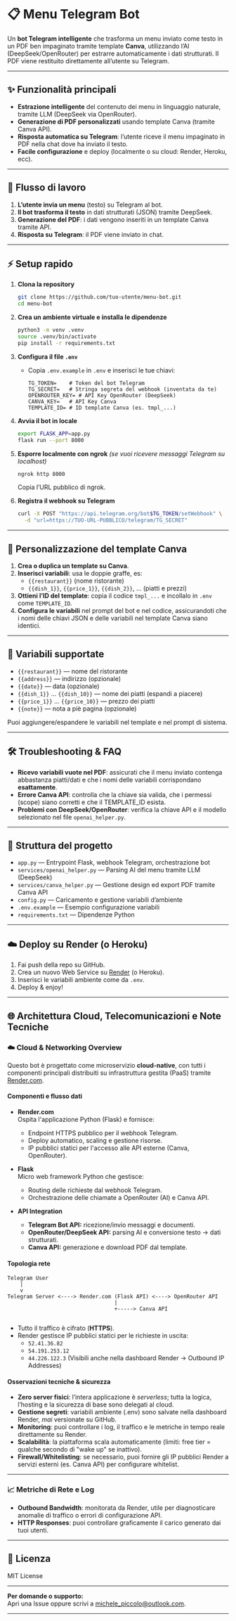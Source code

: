 # 📋 Menu Telegram Bot

Un **bot Telegram intelligente** che trasforma un menu inviato come testo in un PDF ben impaginato tramite template **Canva**, utilizzando l’AI (DeepSeek/OpenRouter) per estrarre automaticamente i dati strutturati. Il PDF viene restituito direttamente all’utente su Telegram.

---

## ✨ Funzionalità principali

- **Estrazione intelligente** del contenuto dei menu in linguaggio naturale, tramite LLM (DeepSeek via OpenRouter).
- **Generazione di PDF personalizzati** usando template Canva (tramite Canva API).
- **Risposta automatica su Telegram**: l’utente riceve il menu impaginato in PDF nella chat dove ha inviato il testo.
- **Facile configurazione** e deploy (localmente o su cloud: Render, Heroku, ecc).

---

## 🚀 Flusso di lavoro

1. **L’utente invia un menu** (testo) su Telegram al bot.
2. **Il bot trasforma il testo** in dati strutturati (JSON) tramite DeepSeek.
3. **Generazione del PDF**: i dati vengono inseriti in un template Canva tramite API.
4. **Risposta su Telegram**: il PDF viene inviato in chat.

---

## ⚡️ Setup rapido

1. **Clona la repository**
    ```bash
    git clone https://github.com/tuo-utente/menu-bot.git
    cd menu-bot
    ```

2. **Crea un ambiente virtuale e installa le dipendenze**
    ```bash
    python3 -m venv .venv
    source .venv/bin/activate
    pip install -r requirements.txt
    ```

3. **Configura il file `.env`**
    - Copia `.env.example` in `.env` e inserisci le tue chiavi:
      ```dotenv
      TG_TOKEN=    # Token del bot Telegram
      TG_SECRET=   # Stringa segreta del webhook (inventata da te)
      OPENROUTER_KEY= # API Key OpenRouter (DeepSeek)
      CANVA_KEY=   # API Key Canva
      TEMPLATE_ID= # ID template Canva (es. tmpl_...)
      ```

4. **Avvia il bot in locale**
    ```bash
    export FLASK_APP=app.py
    flask run --port 8000
    ```

5. **Esporre localmente con ngrok** *(se vuoi ricevere messaggi Telegram su localhost)*
    ```bash
    ngrok http 8000
    ```
    Copia l’URL pubblico di ngrok.

6. **Registra il webhook su Telegram**
    ```bash
    curl -X POST "https://api.telegram.org/bot$TG_TOKEN/setWebhook" \
      -d "url=https://TUO-URL-PUBBLICO/telegram/TG_SECRET"
    ```

---

## 🎨 Personalizzazione del template Canva

1. **Crea o duplica un template su Canva**.
2. **Inserisci variabili**: usa le doppie graffe, es:  
   - `{{restaurant}}` (nome ristorante)
   - `{{dish_1}}`, `{{price_1}}`, `{{dish_2}}`, ... (piatti e prezzi)
3. **Ottieni l’ID del template**: copia il codice `tmpl_...` e incollalo in `.env` come `TEMPLATE_ID`.
4. **Configura le variabili** nel prompt del bot e nel codice, assicurandoti che i nomi delle chiavi JSON e delle variabili nel template Canva siano identici.

---

## 🧩 Variabili supportate

- `{{restaurant}}` — nome del ristorante
- `{{address}}` — indirizzo (opzionale)
- `{{date}}` — data (opzionale)
- `{{dish_1}}` ... `{{dish_10}}` — nome dei piatti (espandi a piacere)
- `{{price_1}}` ... `{{price_10}}` — prezzo dei piatti
- `{{note}}` — nota a piè pagina (opzionale)

Puoi aggiungere/espandere le variabili nel template e nel prompt di sistema.

---

## 🛠️ Troubleshooting & FAQ

- **Ricevo variabili vuote nel PDF**: assicurati che il menu inviato contenga abbastanza piatti/dati e che i nomi delle variabili corrispondano **esattamente**.
- **Errore Canva API**: controlla che la chiave sia valida, che i permessi (scope) siano corretti e che il TEMPLATE_ID esista.
- **Problemi con DeepSeek/OpenRouter**: verifica la chiave API e il modello selezionato nel file `openai_helper.py`.

---

## 📁 Struttura del progetto

- `app.py` — Entrypoint Flask, webhook Telegram, orchestrazione bot
- `services/openai_helper.py` — Parsing AI del menu tramite LLM (DeepSeek)
- `services/canva_helper.py` — Gestione design ed export PDF tramite Canva API
- `config.py` — Caricamento e gestione variabili d’ambiente
- `.env.example` — Esempio configurazione variabili
- `requirements.txt` — Dipendenze Python

---

## ☁️ Deploy su Render (o Heroku)

1. Fai push della repo su GitHub.
2. Crea un nuovo Web Service su [Render](https://render.com/) (o Heroku).
3. Inserisci le variabili ambiente come da `.env`.
4. Deploy & enjoy!

---
## 🌐 Architettura Cloud, Telecomunicazioni e Note Tecniche

### ☁️ **Cloud & Networking Overview**

Questo bot è progettato come microservizio **cloud-native**, con tutti i componenti principali distribuiti su infrastruttura gestita (PaaS) tramite [Render.com](https://render.com/).

#### **Componenti e flusso dati**

- **Render.com**  
  Ospita l'applicazione Python (Flask) e fornisce:
    - Endpoint HTTPS pubblico per il webhook Telegram.
    - Deploy automatico, scaling e gestione risorse.
    - IP pubblici statici per l'accesso alle API esterne (Canva, OpenRouter).

- **Flask**  
  Micro web framework Python che gestisce:
    - Routing delle richieste dal webhook Telegram.
    - Orchestrazione delle chiamate a OpenRouter (AI) e Canva API.

- **API Integration**
    - **Telegram Bot API:** ricezione/invio messaggi e documenti.
    - **OpenRouter/DeepSeek API:** parsing AI e conversione testo → dati strutturati.
    - **Canva API:** generazione e download PDF dal template.

#### **Topologia rete**

```text
Telegram User
    |
    v
Telegram Server <----> Render.com (Flask API) <----> OpenRouter API
                                  |
                                  +-----> Canva API
                                  
```

- Tutto il traffico è cifrato (**HTTPS**).
- Render gestisce IP pubblici statici per le richieste in uscita:
    - `52.41.36.82`
    - `54.191.253.12`
    - `44.226.122.3`
  (Visibili anche nella dashboard Render → Outbound IP Addresses)

#### Osservazioni tecniche & sicurezza
- **Zero server fisici**: l’intera applicazione è *serverless*; tutta la logica, l’hosting e la sicurezza di base sono delegati al cloud.
- **Gestione segreti**: variabili ambiente (.env) sono salvate nella dashboard Render, *mai* versionate su GitHub.
- **Monitoring**: puoi controllare i log, il traffico e le metriche in tempo reale direttamente su Render.
- **Scalabilità**: la piattaforma scala automaticamente (limiti: free tier = qualche secondo di "wake up" se inattivo).
- **Firewall/Whitelisting**: se necessario, puoi fornire gli IP pubblici Render a servizi esterni (es. Canva API) per configurare whitelist.

---

### 📈 Metriche di Rete e Log

- **Outbound Bandwidth**: monitorata da Render, utile per diagnosticare anomalie di traffico o errori di configurazione API.
- **HTTP Responses**: puoi controllare graficamente il carico generato dai tuoi utenti.

---
## 📖 Licenza

MIT License

---

**Per domande o supporto:**  
Apri una Issue oppure scrivi a [michele_piccolo@outlook.com](mailto:tuo@email.com).

---

